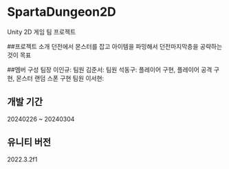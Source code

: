 # SpartaDungeon2D
Unity 2D 게임 팀 프로젝트

##프로젝트 소개
던전에서 몬스터를 잡고 아이템을 파밍해서 던전마지막층을 공략하는것이 목표

##멤버 구성
팀장 이인규: 
팀원 김준서: 
팀원 석동구: 플레이어 구현, 플레이어 공격 구현, 몬스터 랜덤 스폰 구현
팀원 이서현: 

## 개발 기간
20240226 ~ 20240304

## 유니티 버전
2022.3.2f1
